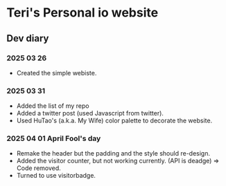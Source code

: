 # Teri's Personal io website

## Dev diary

### 2025 03 26

- Created the simple webiste.

### 2025 03 31

- Added the list of my repo
- Added a twitter post (used Javascript from twitter).
- Used HuTao's (a.k.a. My Wife) color palette to decorate the website.

### 2025 04 01 April Fool's day

- Remake the header but the padding and the style should re-design.
- Added the visitor counter, but not working currently. (API is deadge) => Code removed.
- Turned to use visitorbadge.
